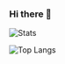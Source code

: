 ### Hi there 👋

![Stats](https://github-readme-stats.vercel.app/api?username=matteomessmer&count_private=true&show_icons=true&theme=cobalt)

![Top Langs](https://github-readme-stats.vercel.app/api/top-langs/?username=matteomessmer&layout=compact&theme=cobalt)

<!--
**matteomessmer/matteomessmer** is a ✨ _special_ ✨ repository because its `README.md` (this file) appears on your GitHub profile.

Here are some ideas to get you started:

- 🔭 I’m currently working on ...
- 🌱 I’m currently learning ...
- 👯 I’m looking to collaborate on ...
- 🤔 I’m looking for help with ...
- 💬 Ask me about ...
- 📫 How to reach me: ...
- 😄 Pronouns: ...
- ⚡ Fun fact: ...
-->
